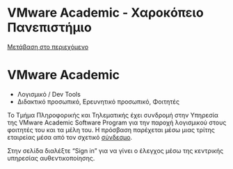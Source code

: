 VMware Academic - Χαροκόπειο Πανεπιστήμιο
===============

[Μετάβαση στο περιεχόμενο](https://www.hua.gr/portal/vmware-academic/#content "Μετάβαση στο περιεχόμενο")

VMware Academic
===============

*   Λογισμικό / Dev Tools
*   Διδακτικό προσωπικό, Ερευνητικό προσωπικό, Φοιτητές

Το Τμήμα Πληροφορικής και Τηλεματικής έχει συνδρομή στην Υπηρεσία της VMware Academic Software Program για την παροχή λογισμικού στους φοιτητές του και τα μέλη του. Η πρόσβαση παρέχεται μέσω μιας τρίτης εταιρείας μέσα από τον σχετικό [σύνδεσμο](https://e5.onthehub.com/WebStore/ProductsByMajorVersionList.aspx?cmi_cs=1&cmi_mnuMain=bdba23cf-e05e-e011-971f-0030487d8897&ws=1cbdd262-836f-e011-971f-0030487d8897&vsro=8).

Στην σελίδα διαλέξτε “Sign in” για να γίνει ο έλεγχος μέσω της κεντρικής υπηρεσίας αυθεντικοποίησης.
